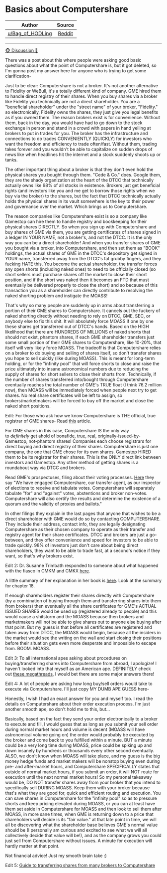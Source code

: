 Basics about Computershare
==========================

| Author       | Source       | 
| :-------------: |:-------------:|
|  [u/Bag_of_HODLing](https://www.reddit.com/user/Bag_of_HODLing/) | [Reddit](https://www.reddit.com/r/GME/comments/pnwnlq/basics_about_computershare/) | 

---

[🐵 Discussion 💬](https://www.reddit.com/r/GME/search?q=flair_name%3A%22%F0%9F%90%B5%20Discussion%20%F0%9F%92%AC%22&restrict_sr=1)

There was a post about this where people were asking good basic questions about what the point of Computershare is, but it got deleted, so I'm gonna post my answer here for anyone who is trying to get some clarification-

Just to be clear: Computershare is not a broker. It's not another alternative to Fidelity or WeBull, it's a totally different kind of company. GME hired them to handle direct registry of their shares. When you buy shares via a broker like Fidelity you technically are not a direct shareholder. You are a "beneficial shareholder" under the "street name" of your broker, "Fidelity." so electronically, Fidelity owns the shares, they just give you legal benefits as if you owned them. The reason brokers exist is for convenience. Without them, back in the day, you would have had to go down to the stock exchange in person and stand in a crowd with papers in hand yelling at brokers to put in trades for you. The broker has the infrastructure and connections to do trades CONVENIENTLY (QUICKLY) for investors who want the freedom and efficiency to trade often/fast. Without them, trading takes forever and you wouldn't be able to capitalize on sudden drops of news like when headlines hit the internet and a stock suddenly shoots up or tanks.

The other important thing about a broker is that they don't even hold the physical shares you bought through them. "Cede & Co." does. Google them, they are the shady organization at the heart of the DTCC that technically actually owns like 98% of all stocks in existence. Brokers just get beneficial rights (and investors like you and me get to borrow those rights when we buy via the broker) to the shares, but the fact that DTCC technically actually holds the physical shares in its vault somewhere is the key to their power and governance over the market. Which brings us to Computershare.

The reason companies like Computershare exist is so a company like Gamestop can hire them to handle registry and bookkeeping for their physical shares DIRECTLY. So when you sign up with Computershare and buy shares of GME via them, you are getting certificates of shares signed in a ledger IN YOUR NAME, not a broker's, and not the DTCC. It is the only way you can be a direct shareholder! And when you transfer shares of GME you bought via a broker, into Computershare, and then set them as "BOOK" holdings, the actual shares of GME in the DTCC's depository get signed in YOUR name, transferred away from the DTCC's fat grubby fingers, and they fucking HATE this. You become the actual shareholder, the transfer forces any open shorts (including naked ones) to need to be officially closed (so short sellers must purchase shares off the market to close their short position, and if the short was naked then it becomes an FTD that must eventually be delivered properly to close the short) and so because of this transaction you as a shareholder can directly contribute to resolving the naked shorting problem and instigate the MOASS!

That's why so many people are suddenly up in arms about transferring a portion of their GME shares to Computershare. It cancels out the fuckery of naked shorting directly without needing to rely on DTCC, GME, SEC, or anybody else to fix this shit. It will absolutely force MOASS if one by one these shares get transferred out of DTCC's hands. Based on the HIGH likelihood that there are HUNDREDS OF MILLIONS of naked shorts that should not exist, phantom shares, if each GME shareholder transfers just some small portion of their GME shares to Computershare, like 10-20%, that itself will very likely force MOASS. The tradeoff is that Computershare relies on a broker to do buying and selling of shares itself, so don't transfer shares you hope to sell quickly (like during MOASS). This is meant for long-term holding, or for the "infinity pool" that will force shorts to close and raise the price ultimately into insane astronomical numbers due to reducing the supply of shares for short sellers to close their shorts from. Technically, if the number of shares transferred into/bought through Computershare eventually reaches the total number of GME's TRUE float (I think 76.2 million now), then MOASS will be immediately forced when people next try to get shares. No real share certificates will be left to assign, so brokers/marketmakers will be forced to buy off the market and close the naked short positions.

Edit: For those who ask how we know Computershare is THE official, true registrar of GME shares- Read [this](https://www.investopedia.com/terms/r/registered-holder.asp) article.

For GME shares in this case, Computershare IS the only way to *definitely* get ahold of bonafide, true, real, originally-issued-by-Gamestop, not-phantom shares! Companies each choose registrars for direct buying and direct registry of their shares. Computershare is just one company, the one that GME chose for its own shares. Gamestop HIRED them to be its registrar for their shares. This is the ONLY direct link between investors and Gamestop. Any other method of getting shares is a roundabout way via DTCC and brokers.

Read GME's prospectuses, filing about their voting processes. [Here](https://news.gamestop.com/node/18846/html) they say "We have engaged Computershare, our transfer agent, as our inspector of elections to receive and tabulate votes. Computershare will separately tabulate "for" and "against" votes, abstentions and broker non-votes. Computershare will also certify the results and determine the existence of a quorum and the validity of proxies and ballots."

In other filings they explain in the last pages that anyone that wishes to be a direct shareholder with GME would do so by contacting COMPUTERSHARE. They include their address, contact info, they are legally designating Computershare as their chosen company to operate as their transfer and registry agent for their share certificates. DTCC and brokers are just a go-between, and they offer convenience and speed for investors to be able to trade quickly. 98% of investors just don't care about being direct shareholders, they want to be able to trade fast, at a second's notice if they want, so that's why brokers exist.

Edit 2: Dr. Susanne Trimbath responded to someone about what happened with the fiasco in CMKM and CMKX [here](https://twitter.com/SusanneTrimbath/status/1425584492509483010).

A little summary of her explanation in her book is [here](https://spiramus.com/naked-short-and-greedy). Look at the summary for chapter 18.

If enough shareholders register their shares directly with Computershare (by a combination of buying through them and transferring shares into them from brokers) then eventually all the share certificates for GME's ACTUAL ISSUED SHARES would be used up (registered already to people) and this would cause a shitstorm and the MOASS because then brokers and marketmakers will not be able to give shares out to anyone else buying after that point. But my guess is that before all certificates are registered and taken away from DTCC, the MOASS would begin, because all the insiders in the market would see the writing on the wall and start closing their positions before their situation gets even more desperate and impossible to escape from. BOOM. MOASS.

Edit 3: To all international apes asking about procedures on buying/transferring shares into Computershare from abroad, I apologize! I haven't looked into that myself as an American ape. DEFINITELY check out [these megathreads](https://www.reddit.com/r/GMEJungle/comments/p42cuv/computershare_megathread_drs_direct_registration/), I would bet there are some major answers there!

Edit 4: A lot of people are asking how long buy/sell orders would take to execute via Computershare. I'll just copy MY DUMB APE GUESS here-

Honestly, I wish I had an exact answer for you and myself too. I read the details on Computershare about their order execution process. I'm just another smooth ape, so don't hold me to this, but...

Basically, based on the fact they send your order electronically to a broker to execute and fill, I would guess that as long as you submit your sell order during normal market hours and volume is decent (MOASS will have astronomical volume going on) the order would probably be executed by the broker and come back to you fulfilled within a minute. BUT a minute could be a very long time during MOASS, price could be spiking up and down insanely by hundreds or thousands every other second eventually. ALSO, we don't know when MOASS will take place, and my guess is the big money hedge funds and market makers will be nonstop buying even during pre- and after-market hours, and Computershare SPECIFICALLY states that outside of normal market hours, if you submit an order, it will NOT route for execution until the next normal market hours! So my personal takeaway would be, DO NOT transfer shares away from your broker that you intend to specifically sell DURING MOASS. Keep them with your broker because that's what they are good for, quick and efficient routing and execution. You can save shares in Computershare for the "infinity pool" so as to pressure shorts and keep pricing elevated during MOASS, or you can at least have them set aside in Computershare for MOASS and then look to sell them after MOASS, in more sane times, when GME is returning down to a price that shareholders will decide is its "fair value." at that late point in time, we will all be discovering what the shareholder base believes GME's normal value should be (I personally am curious and excited to see what we will all collectively decide that value will be!), and as the company grows you could just sell from Computershare without issues. A minute for execution will hardly matter at that point.

Not financial advice! Just my smooth brain take :)

Edit 5: [Guide to transferring shares from many brokers to Computershare](https://www.reddit.com/r/Superstonk/comments/pmsq3u/transferring_shares_to_computershare_a_stepbystep/)
